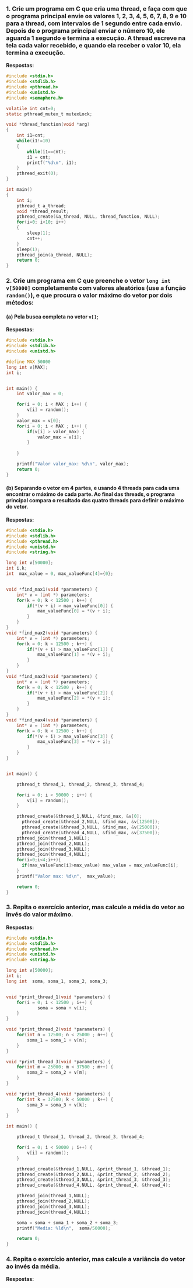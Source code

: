 ### 1. Crie um programa em C que cria uma thread, e faça com que o programa principal envie os valores 1, 2, 3, 4, 5, 6, 7, 8, 9 e 10 para a thread, com intervalos de 1 segundo entre cada envio. Depois de o programa principal enviar o número 10, ele aguarda 1 segundo e termina a execução. A thread escreve na tela cada valor recebido, e quando ela receber o valor 10, ela termina a execução.
**Respostas:**
```C
#include <stdio.h>
#include <stdlib.h>
#include <pthread.h>
#include <unistd.h>
#include <semaphore.h>

volatile int cnt=0;
static pthread_mutex_t mutexLock;

void *thread_function(void *arg)
{
	int i1=cnt;
	while(i1!=10)
	{
		while(i1==cnt);
		i1 = cnt;
		printf("%d\n", i1);
	}
	pthread_exit(0);
}

int main()
{
	int i;
	pthread_t a_thread;
	void *thread_result;
	pthread_create(&a_thread, NULL, thread_function, NULL);
	for(i=0; i<10; i++)
	{
		sleep(1);
		cnt++;
	}
	sleep(1);
	pthread_join(a_thread, NULL);
	return 0;
}
```
### 2. Crie um programa em C que preenche o vetor `long int v[50000]` completamente com valores aleatórios (use a função `random()`), e que procura o valor máximo do vetor por dois métodos:

#### (a) Pela busca completa no vetor `v[]`;
**Respostas:**
```C
#include <stdio.h>
#include <stdlib.h>
#include <unistd.h>

#define MAX 50000
long int v[MAX];
int i;


int main() {
    int valor_max = 0;

    for(i = 0; i < MAX ; i++) {
        v[i] = random();
    }
    valor_max = v[0];
    for(i = 0; i < MAX ; i++) {
        if(v[i] > valor_max) {
            valor_max = v[i];
        }
        
 	}  

    printf("Valor valor_max: %d\n", valor_max); 	
 	return 0;
}
```
#### (b) Separando o vetor em 4 partes, e usando 4 threads para cada uma encontrar o máximo de cada parte. Ao final das threads, o programa principal compara o resultado das quatro threads para definir o máximo do vetor.
**Respostas:**
```C
#include <stdio.h>
#include <stdlib.h>
#include <pthread.h>
#include <unistd.h>
#include <string.h>

long int v[50000];
int i,k;
int  max_value = 0, max_valueFunc[4]={0};


void *find_max1(void *parameters) {
    int* v = (int *) parameters;
    for(k = 0; k < 12500 ; k++) {
        if(*(v + i) > max_valueFunc[0]) {
            max_valueFunc[0] = *(v + i);
        }
 	}
}
void *find_max2(void *parameters) {
    int* v = (int *) parameters;
    for(k = 0; k < 12500 ; k++) {
        if(*(v + i) > max_valueFunc[1]) {
            max_valueFunc[1] = *(v + i);
        }
 	}
}
void *find_max3(void *parameters) {
    int* v = (int *) parameters;
    for(k = 0; k < 12500 ; k++) {
        if(*(v + i) > max_valueFunc[2]) {
            max_valueFunc[2] = *(v + i);
        }
 	}
}
void *find_max4(void *parameters) {
    int* v = (int *) parameters;
    for(k = 0; k < 12500 ; k++) {
        if(*(v + i) > max_valueFunc[3]) {
            max_valueFunc[3] = *(v + i);
        }
 	}
}


int main() {

    pthread_t thread_1, thread_2, thread_3, thread_4;

    for(i = 0; i < 50000 ; i++)	{
        v[i] = random();
    }

    pthread_create(&thread_1,NULL, &find_max, &v[0];
 	  pthread_create(&thread_2,NULL, &find_max, &v[12500]);
 	  pthread_create(&thread_3,NULL, &find_max, &v[25000]);
 	  pthread_create(&thread_4,NULL, &find_max, &v[37500]);
    pthread_join(thread_1,NULL);
    pthread_join(thread_2,NULL);
    pthread_join(thread_3,NULL);
    pthread_join(thread_4,NULL);
    for(i=0;i<4;i++){
      if(max_valueFunc[i]>max_value) max_value = max_valueFunc[i];
    }
    printf("Valor max: %d\n",  max_value);

    return 0;
}

```

### 3. Repita o exercício anterior, mas calcule a média do vetor ao invés do valor máximo.
**Respostas:**
```C
#include <stdio.h>
#include <stdlib.h>
#include <pthread.h>
#include <unistd.h>
#include <string.h>

long int v[50000];
int i;
long int  soma, soma_1, soma_2, soma_3;


void *print_thread_1(void *parameters) {
    for(i = 0; i < 12500 ; i++)	{
            soma = soma + v[i];
 	}  
}

void *print_thread_2(void *parameters) {
    for(int n = 12500; n < 25000 ; n++)	{           
        soma_1 = soma_1 + v[n];
 	}  
}

void *print_thread_3(void *parameters) {
    for(int m = 25000; m < 37500 ; m++) {
        soma_2 = soma_2 + v[m];
 	}  
}

void *print_thread_4(void *parameters) {
    for(int k = 37500; k < 50000 ; k++) {
        soma_3 = soma_3 + v[k];
 	}  
}

int main() {

    pthread_t thread_1, thread_2, thread_3, thread_4;

    for(i = 0; i < 50000 ; i++)	{
        v[i] = random();
    }

    pthread_create(&thread_1,NULL, &print_thread_1, &thread_1);
 	pthread_create(&thread_2,NULL, &print_thread_2, &thread_2);
 	pthread_create(&thread_3,NULL, &print_thread_3, &thread_3);
 	pthread_create(&thread_4,NULL, &print_thread_4, &thread_4);

    pthread_join(thread_1,NULL);
    pthread_join(thread_2,NULL);
    pthread_join(thread_3,NULL);
    pthread_join(thread_4,NULL);

    soma = soma + soma_1 + soma_2 + soma_3;
    printf("Media: %ld\n",  soma/50000); 	    

    return 0;
}
```
### 4. Repita o exercício anterior, mas calcule a variância do vetor ao invés da média.
**Respostas:**
```C

```
